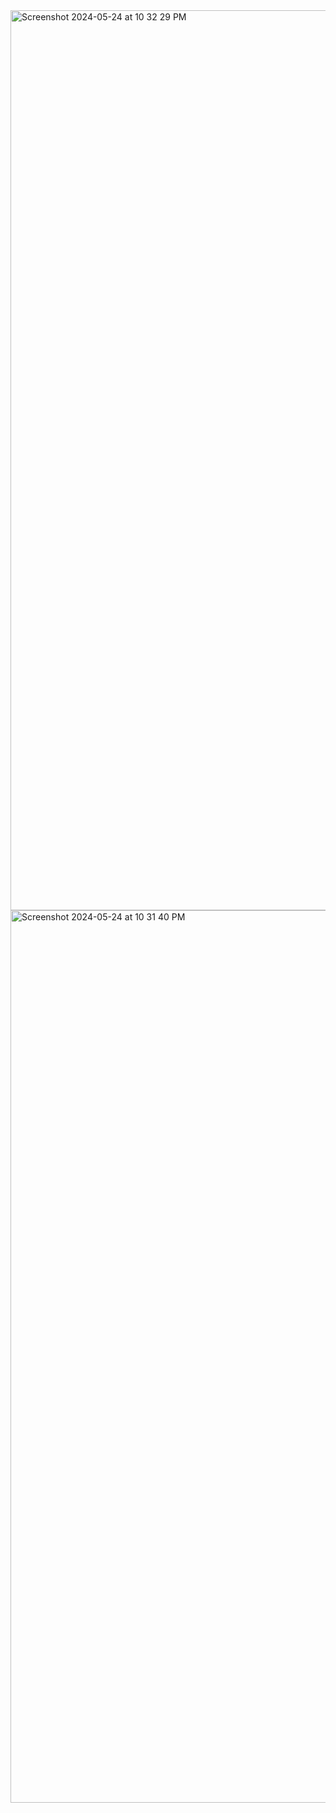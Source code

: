 <img width="1440" alt="Screenshot 2024-05-24 at 10 32 29 PM" src="https://github.com/sudo-self/Playstation/assets/119916323/471a4001-27ff-4af9-ba4b-2d946d947d05">
<img width="1428" alt="Screenshot 2024-05-24 at 10 31 40 PM" src="https://github.com/sudo-self/Playstation/assets/119916323/4fca07f2-9944-4097-be6b-b3ade4dfaf90">


